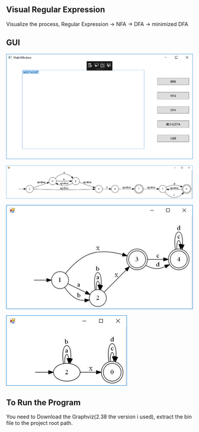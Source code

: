 ## Visual Regular Expression

Visualize the process, Regular Expression -> NFA -> DFA -> minimized DFA

## GUI

![](./sample/1.png)

![](./sample/2.png)

![](./sample/3.png)

![](./sample/4.png)


## To Run the Program

You need to Download the Graphviz(2.38 the version i used), extract the bin file to the project root path.